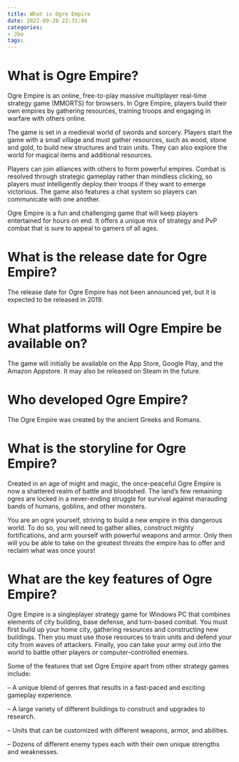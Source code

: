 ```yaml
---
title: What is Ogre Empire
date: 2022-09-28 22:31:04
categories:
- Jbo
tags:
---
```



#  What is Ogre Empire?

Ogre Empire is an online, free-to-play massive multiplayer real-time strategy game (MMORTS) for browsers. In Ogre Empire, players build their own empires by gathering resources, training troops and engaging in warfare with others online.

The game is set in a medieval world of swords and sorcery. Players start the game with a small village and must gather resources, such as wood, stone and gold, to build new structures and train units. They can also explore the world for magical items and additional resources.

Players can join alliances with others to form powerful empires. Combat is resolved through strategic gameplay rather than mindless clicking, so players must intelligently deploy their troops if they want to emerge victorious. The game also features a chat system so players can communicate with one another.

Ogre Empire is a fun and challenging game that will keep players entertained for hours on end. It offers a unique mix of strategy and PvP combat that is sure to appeal to gamers of all ages.

#  What is the release date for Ogre Empire?

The release date for Ogre Empire has not been announced yet, but it is expected to be released in 2019.

#  What platforms will Ogre Empire be available on?

The game will initially be available on the App Store, Google Play, and the Amazon Appstore. It may also be released on Steam in the future.

#  Who developed Ogre Empire?

The Ogre Empire was created by the ancient Greeks and Romans.

#  What is the storyline for Ogre Empire?

Created in an age of might and magic, the once-peaceful Ogre Empire is now a shattered realm of battle and bloodshed. The land’s few remaining ogres are locked in a never-ending struggle for survival against marauding bands of humans, goblins, and other monsters.

You are an ogre yourself, striving to build a new empire in this dangerous world. To do so, you will need to gather allies, construct mighty fortifications, and arm yourself with powerful weapons and armor. Only then will you be able to take on the greatest threats the empire has to offer and reclaim what was once yours!

# What are the key features of Ogre Empire?

Ogre Empire is a singleplayer strategy game for Windows PC that combines elements of city building, base defense, and turn-based combat. You must first build up your home city, gathering resources and constructing new buildings. Then you must use those resources to train units and defend your city from waves of attackers. Finally, you can take your army out into the world to battle other players or computer-controlled enemies.

Some of the features that set Ogre Empire apart from other strategy games include:

– A unique blend of genres that results in a fast-paced and exciting gameplay experience.

– A large variety of different buildings to construct and upgrades to research.

– Units that can be customized with different weapons, armor, and abilities.

– Dozens of different enemy types each with their own unique strengths and weaknesses.